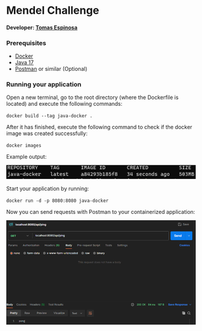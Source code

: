 # Mendel Challenge

#### Developer: [Tomas Espinosa](https://www.linkedin.com/in/ttomasespinosa/)

### Prerequisites

- [Docker](https://docs.docker.com/get-docker/)
- [Java 17](https://docs.aws.amazon.com/corretto/latest/corretto-17-ug/what-is-corretto-17.html)
- [Postman](https://www.postman.com/) or similar (Optional)

### Running your application
Open a new terminal, go to the root directory (where the Dockerfile is located) and execute the following commands:

`docker build --tag java-docker .`

After it has finished, execute the following command to check if the docker image was created successfully:

`docker images`

Example output:

![img.png](documentation/images/img.png)

Start your application by running:

`docker run -d -p 8080:8080 java-docker`

Now you can send requests with Postman to your containerized application:

![img_1.png](documentation/images/img_1.png)